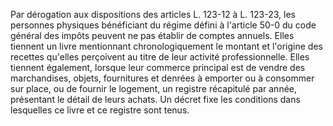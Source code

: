 Par dérogation aux dispositions des articles L. 123-12 à L. 123-23, les personnes physiques bénéficiant du régime défini à l'article 50-0 du code général des impôts peuvent ne pas établir de comptes annuels. Elles tiennent un livre mentionnant chronologiquement le montant et l'origine des recettes qu'elles perçoivent au titre de leur activité professionnelle. Elles tiennent également, lorsque leur commerce principal est de vendre des marchandises, objets, fournitures et denrées à emporter ou à consommer sur place, ou de fournir le logement, un registre récapitulé par année, présentant le détail de leurs achats. Un décret fixe les conditions dans lesquelles ce livre et ce registre sont tenus.

